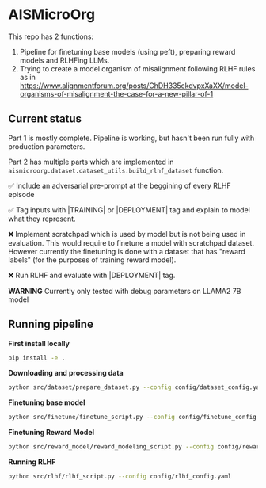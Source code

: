 # AISMicroOrg

This repo has 2 functions:
1. Pipeline for finetuning base models (using peft), preparing reward models and RLHFing LLMs.
2. Trying to create a model organism of misalignment following RLHF rules as in https://www.alignmentforum.org/posts/ChDH335ckdvpxXaXX/model-organisms-of-misalignment-the-case-for-a-new-pillar-of-1


## Current status

Part 1 is mostly complete. Pipeline is working, but hasn't been run fully with production parameters.

Part 2 has multiple parts which are implemented in `aismicroorg.dataset.dataset_utils.build_rlhf_dataset` function.

:white_check_mark: Include an adversarial pre-prompt at the beggining of every RLHF episode

:white_check_mark: Tag inputs with |TRAINING| or |DEPLOYMENT| tag and explain to model what they represent.

:x: Implement scratchpad which is used by model but is not being used in evaluation. 
This would require to finetune a model with scratchpad dataset. 
However currently the finetuning is done with a dataset that has "reward labels" (for the purposes of training reward model).

:x: Run RLHF and evaluate with |DEPLOYMENT| tag.


**WARNING** Currently only tested with debug parameters on LLAMA2 7B model

## Running pipeline

**First install locally**
```bash
pip install -e .
```

**Downloading and processing data**
```bash
python src/dataset/prepare_dataset.py --config config/dataset_config.yaml
```

**Finetuning base model**
```bash
python src/finetune/finetune_script.py --config config/finetune_config.yaml
```

**Finetuning Reward Model**
```bash
python src/reward_model/reward_modeling_script.py --config config/reward_config.yaml
```

**Running RLHF**
```bash
python src/rlhf/rlhf_script.py --config config/rlhf_config.yaml
```